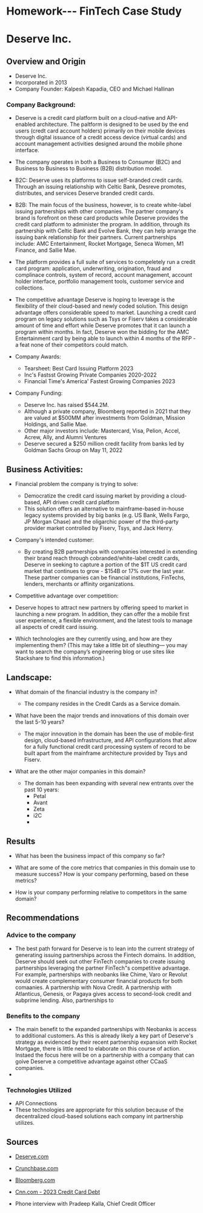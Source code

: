 # Homework--- FinTech Case Study

# Deserve Inc.

## Overview and Origin

* Deserve Inc.  
* Incorporated in 2013
* Company Founder:  Kalpesh Kapadia, CEO and Michael Hallinan

### Company Background:
* Deserve is a credit card platform built on a cloud-native and API-enabled architecture.  The paltform is designed to be used by the end users (credt card account holders) primarily on their mobile devices through digital issuance of a credit access device (virtual cards) and account management activities designed around the mobile phone interface.
* The company operates in both a Business to Consumer (B2C) and Business to Business to Business (B2B) distribution model.
* B2C:  Deserve uses its platforms to issue self-branded credit cards.  Through an issuing relationship with Celtic Bank, Desreve promotes, distributes, and services  Deserve branded credit cards.
* B2B:  The main focus of the business, however, is to create white-label issuing partnerships with other companies.  The partner company's brand is forefront on these card products while Deserve provides the credit card platform to administer the program.  In addition, through its partnership with Celtic Bank and Evolve Bank, they can help arrange the issuing bank relationship for their partners.  Current partnerships include:  AMC Entertainment, Rocket Mortgage, Seneca Women, M1 Finance, and Sallie Mae.
*  The platform provides a full suite of services to compeletely run a credit card program:  application, underwriting, origination, fraud and complinace controls, system of record, account management, account holder interface, portfolio management tools, customer service and collections.
*  The competitive advantage Deserve is hoping to leverage is the flexibility of their cloud-based and newly coded solution.  This design advantage offers considerable speed to market.  Launching a credit card  program on legacy solutions such as Tsys or Fiserv takes a considerable amount of time and effort while Deserve promotes that it can launch a program within months.  In fact, Deserve won the bidding for the AMC Entertainment card by being able to launch within 4 months of the RFP - a feat none of their competitors could match.

* Company Awards:
  * Tearsheet: Best Card Issuing Platform 2023
  * Inc's Fastsst Growing Private Companies 2020-2022
  * Financial Time's America' Fastest Growing Companies 2023

* Company Funding:
  *  Deserve Inc. has raised $544.2M.
  *  Although a private company, Bloomberg reported in 2021 that they are valued at $500MM after investments from Goldman, Mission Holdings, and Sallie Mae.
  *  Other major investors include:  Mastercard, Visa, Pelion, Accel, Acrew, Ally, and Alumni Ventures
  *  Deserve secured a $250 million credit facility from banks led by Goldman Sachs Group on May 11, 2022
 
## Business Activities:

* Financial problem the company is trying to solve:
  * Democratize the credit card issuing market by providing a cloud-based, API driven credit card platform
  * This solution offers an alternative to mainframe-based in-house legacy systems provided by big banks (e.g. US Bank, Wells Fargo, JP Morgan Chase) and the oligarchic  power of the third-party provider market controlled by Fiserv, Tsys, and Jack Henry.

* Company's intended customer:
  *   By creating B2B partnerships with companies interested in extending their brand reach through cobranded/white-label credit cards, Deserve in seeking to capture a portion of the $1T US credit card market that continues to grow - $154B or 17% over the last year.  These partner companies can be financial institutions, FinTechs, lenders, merchants or affinity organizations.

*   Competitive advantage over competition:
  *   Deserve hopes to attract new partners by offering speed to market in launching a new program.  In addition, they can offer the a mobile first user experience, a flexible environment, and the latest tools to manage all aspects of credit card issuing. 

* Which technologies are they currently using, and how are they implementing them? (This may take a little bit of sleuthing–– you may want to search the company’s engineering blog or use sites like Stackshare to find this information.)


## Landscape:

* What domain of the financial industry is the company in?
  * The company resides in the Credit Cards as a Service domain.

* What have been the major trends and innovations of this domain over the last 5-10 years?
  *  The major innovation in the domain has been the use of mobile-first design, cloud-based infrastructure, and API configurations that allow for a fully functional credit card processing system of record to be built apart from the mainframe architecture provided by Tsys and Fiserv.  

* What are the other major companies in this domain?
  * The domain has been expanding with several new entrants over the past 10 years:
    * Petal
    * Avant
    * Zeta
    * i2C
    *    


## Results

* What has been the business impact of this company so far?

* What are some of the core metrics that companies in this domain use to measure success? How is your company performing, based on these metrics?

* How is your company performing relative to competitors in the same domain?


## Recommendations

### Advice to the company
  *   The best path forward for Deserve is to lean into the current strategy of generating issuing partnerships across the Fintech domains.  In addition, Deserve should seek out other FinTech companies to create issuing partnerships leveraging the partner FinTech"s competitive advantage.  For example, partnerships with neobanks like Chime, Varo or Revolut would create complementary consumer financial products for both comaanies.  A partnership with Nova Credit.  A partnership with Atlanticus, Genesis,  or Pagaya gives access to second-look credit and subprime lending.  Also, partnerships to   

### Benefits to the company
*  The main benefit to the expanded partnerships with Neobanks is access to additional customers. As this is already likely a key part of Deserve's strategy as evidenced by their recent partnership expansion with Rocket Mortgage, there is little need to elaborate on this course of action.  Instaed the focus here will be on a partnership with a company that can goive Deserve a competitive advantage against other CCaaS companies.
*     

 ### Technologies Utilized
* API Connections
* These technologies are appropriate for this solution because of the decentralized cloud-based solutions each company int partnership utilizes.

## Sources
* [Deserve.com](deserve.com)
* [Crunchbase.com](https://www.crunchbase.com/organization/deserve)
* [Bloomberg.com](https://www.bloomberg.com/news/articles/2021-06-24/deserve-valuation-tops-500-million-as-mastercard-ally-invest?leadSource=uverify%20wall#xj4y7vzkg)
* [Cnn.com - 2023 Credit Card Debt](https://www.cnn.com/2023/11/07/economy/household-debt-credit-card-delinquencies-q3/index.html)

* Phone interview with Pradeep Kalla, Chief Credit Officer
